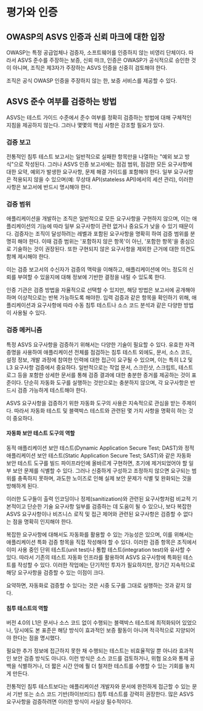 # 평가와 인증

## OWASP의 ASVS 인증과 신뢰 마크에 대한 입장

OWASP는 특정 공급업체나 검증자, 소프트웨어를 인증하지 않는 비영리 단체이다. 따라서 ASVS 준수를 주장하는 보증, 신뢰 마크, 인증은 OWASP가 공식적으로 승인한 것이 아니며, 조직은 제3자가 주장하는 ASVS 인증을 신중히 검토해야 한다.

조직은 공식 OWASP 인증을 주장하지 않는 한, 보증 서비스를 제공할 수 있다.

## ASVS 준수 여부를 검증하는 방법

ASVS는 테스트 가이드 수준에서 준수 여부를 정확히 검증하는 방법에 대해 구체적인 지침을 제공하지 않는다. 그러나 몇몇의 핵심 사항은 강조할 필요가 있다.

### 검증 보고

전통적인 침투 테스트 보고서는 일반적으로 실패한 항목만을 나열하는 "예외 보고 방식"으로 작성된다. 그러나 ASVS 인증 보고서에는 점검 범위, 점검한 모든 요구사항에 대한 요약, 예외가 발생한 요구사항, 문제 해결 가이드를 포함해야 한다. 일부 요구사항은 적용되지 않을 수 있으며(예: 무상태 API(stateless API)에서의 세션 관리), 이러한 사항은 보고서에 반드시 명시해야 한다.

### 검증 범위

애플리케이션을 개발하는 조직은 일반적으로 모든 요구사항을 구현하지 않으며, 이는 애플리케이션의 기능에 따라 일부 요구사항이 관련 없거나 중요도가 낮을 수 있기 때문이다. 검증자는 조직이 달성하려는 레벨과 포함된 요구사항을 명확히 하여 검증 범위를 분명히 해야 한다. 이때 검증 범위는 '포함하지 않은 항목'이 아닌, '포함한 항목'을 중심으로 기술하는 것이 권장된다. 또한 구현되지 않은 요구사항을 제외한 근거에 대한 의견도 함께 제시해야 한다.

이는 검증 보고서의 수신자가 검증의 맥락을 이해하고, 애플리케이션에 어느 정도의 신뢰를 부여할 수 있을지에 대해 정보에 기반한 결정을 내릴 수 있도록 한다.

인증 기관은 검증 방법을 자율적으로 선택할 수 있지만, 해당 방법은 보고서에 공개해야 하며 이상적으로는 반복 가능하도록 해야한. 입력 검증과 같은 항목을 확인하기 위해, 애플리케이션과 요구사항에 따라 수동 침투 테스트나 소스 코드 분석과 같은 다양한 방법이 사용될 수 있다.

### 검증 메커니즘

특정 ASVS 요구사항을 검증하기 위해서는 다양한 기술이 필요할 수 있다. 유효한 자격 증명을 사용하여 애플리케이션 전체를 점검하는 침투 테스트 외에도, 문서, 소스 코드, 설정 정보, 개발 과정에 참여한 인력에 대한 접근이 요구될 수 있으며, 이는 특히 L2 및 L3 요구사항 검증에서 중요하다. 일반적으로는 작업 문서, 스크린샷, 스크립트, 테스트 로그 등을 포함한 상세한 문서를 통해 검증 결과에 대한 충분한 증거를 제공하는 것이 표준이다. 단순히 자동화 도구를 실행하는 것만으로는 충분하지 않으며, 각 요구사항은 반드시 검증 가능하게 테스트해야 한다.

ASVS 요구사항을 검증하기 위한 자동화 도구의 사용은 지속적으로 관심을 받는 주제이다. 따라서 자동화 테스트 및 블랙박스 테스트와 관련된 몇 가지 사항을 명확히 하는 것이 중요하다.

#### 자동화 보안 테스트 도구의 역할

동적 애플리케이션 보안 테스트(Dynamic Application Secure Test; DAST)와 정적 애플리케이션 보안 테스트(Static Application Secure Test; SAST)와 같은 자동화 보안 테스트 도구를 빌드 파이프라인에 올바르게 구현하면, 초기에 제거되었어야 할 일부 보안 문제를 식별할 수 있다. 그러나 신중하게 구성하고 조정하지 않으면 요구되는 범위를 충족하지 못하며, 과도한 노이즈로 인해 실제 보안 문제가 식별 및 완화되는 것을 방해하게 된다.

이러한 도구들이 출력 인코딩이나 정제(sanitization)와 관련된 요구사항처럼 비교적 기본적이고 단순한 기술 요구사항 일부를 검증하는 데 도움이 될 수 있으나, 보다 복잡한 ASVS 요구사항이나 비즈니스 로직 및 접근 제어와 관련된 요구사항은 검증할 수 없다는 점을 명확히 인지해야 한다.

복잡한 요구사항에 대해서도 자동화를 활용할 수 있는 가능성은 있으며, 이를 위해서는 애플리케이션 특화 검증 항목을 직접 작성해야 할 수 있다. 이러한 검증 항목은 조직에서 이미 사용 중인 단위 테스트(unit test)나 통합 테스트(integration test)와 유사할 수 있다. 따라서 기존의 테스트 자동화 인프라를 활용하여 ASVS 요구사항에 특화된 테스트를 작성할 수 있다. 이러한 작업에는 단기적인 투자가 필요하지만, 장기간 지속적으로 해당 요구사항을 검증할 수 있는 이점이 크다.

요약하면, 자동화로 검증할 수 있다는 것은 시중 도구를 그대로 실행하는 것과 같지 않다.

#### 침투 테스트의 역할

버전 4.0의 L1은 문서나 소스 코드 없이 수행되는 블랙박스 테스트에 최적화되어 있었으나, 당시에도 본 표준은 해당 방식이 효과적인 보증 활동이 아니며 적극적으로 지양되어야 한다는 점을 명시했다.

필요한 추가 정보에 접근하지 못한 채 수행되는 테스트는 비효율적일 뿐 아니라 효과적인 보안 검증 방식도 아니다. 이런 방식은 소스 코드를 검토하거나, 위협 요소와 통제 공백을 식별하거나, 더 짧은 시간 안에 훨 더 철저한 테스트를 수행할 수 있는 기회를 놓치게 만든다.

전통적인 침투 테스트보다는 애플리케이션 개발자와 문서에 완전하게 접근할 수 있는 문서 기반 또는 소스 코드 기반(하이브리드) 침투 테스트를 강력히 권장한다. 많은 ASVS 요구사항을 검증하려면 이러한 방식이 사실상 필수적이다.
